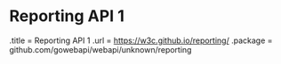 # Reporting API 1

.title = Reporting API 1
.url = <https://w3c.github.io/reporting/>
.package = github.com/gowebapi/webapi/unknown/reporting
